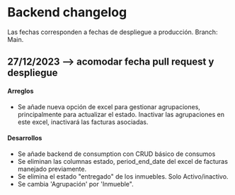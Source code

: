 # Backend changelog

Las fechas corresponden a fechas de despliegue a producción. Branch: Main.

## 27/12/2023 --> acomodar fecha pull request y despliegue

#### Arreglos

- Se añade nueva opción de excel para gestionar agrupaciones, principalmente para actualizar el estado. Inactivar las agrupaciones en este excel, inactivará las facturas asociadas.

#### Desarrollos

- Se añade backend de consumption con CRUD básico de consumos
- Se eliminan las columnas estado, period_end_date del excel de facturas manejado previamente.
- Se elimina el estado "entregado" de los inmuebles. Solo Activo/inactivo.
- Se cambia 'Agrupación' por 'Inmueble".
